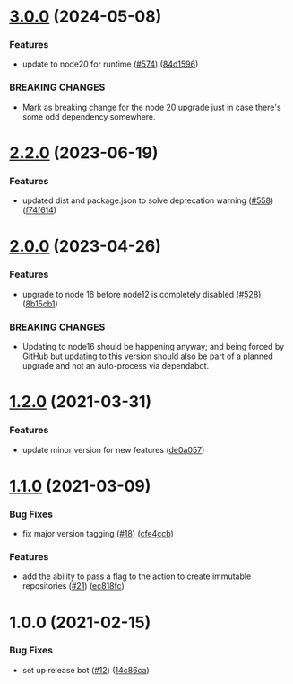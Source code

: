 # [3.0.0](https://github.com/HylandSoftware/trebuchet-action/compare/v2.2.0...v3.0.0) (2024-05-08)


### Features

* update to node20 for runtime ([#574](https://github.com/HylandSoftware/trebuchet-action/issues/574)) ([84d1596](https://github.com/HylandSoftware/trebuchet-action/commit/84d1596e08fdc64ee99e20400aa711ae93410fbb))


### BREAKING CHANGES

* Mark as breaking change for the
node 20 upgrade just in case there's some odd dependency somewhere.

# [2.2.0](https://github.com/HylandSoftware/trebuchet-action/compare/v2.1.0...v2.2.0) (2023-06-19)


### Features

* updated dist and package.json to solve deprecation warning ([#558](https://github.com/HylandSoftware/trebuchet-action/issues/558)) ([f74f614](https://github.com/HylandSoftware/trebuchet-action/commit/f74f6149c56aa96c07f36c3531961dd1dc7401f5))

# [2.0.0](https://github.com/HylandSoftware/trebuchet-action/compare/v1.2.0...v2.0.0) (2023-04-26)


### Features

* upgrade to node 16 before node12 is completely disabled ([#528](https://github.com/HylandSoftware/trebuchet-action/issues/528)) ([8b15cb1](https://github.com/HylandSoftware/trebuchet-action/commit/8b15cb11a3e5f23c90977f7217cdaf99bb9b9b92))


### BREAKING CHANGES

* Updating to node16 should be happening anyway; and
being forced by GitHub but updating to this version should also be
part of a planned upgrade and not an auto-process via dependabot.

# [1.2.0](https://github.com/HylandSoftware/trebuchet-action/compare/v1.1.0...v1.2.0) (2021-03-31)


### Features

* update minor version for new features ([de0a057](https://github.com/HylandSoftware/trebuchet-action/commit/de0a05766a2ca7a0e4c149f5d2d6df4091d12227))

# [1.1.0](https://github.com/HylandSoftware/trebuchet-action/compare/v1.0.0...v1.1.0) (2021-03-09)


### Bug Fixes

* fix major version tagging ([#18](https://github.com/HylandSoftware/trebuchet-action/issues/18)) ([cfe4ccb](https://github.com/HylandSoftware/trebuchet-action/commit/cfe4ccb9537942f0e02b1556af950b72c38b31b8))


### Features

* add the ability to pass a flag to the action to create immutable repositories ([#21](https://github.com/HylandSoftware/trebuchet-action/issues/21)) ([ec818fc](https://github.com/HylandSoftware/trebuchet-action/commit/ec818fc831ae0fcf56c0da508cabb56bcfcc92d2))

# 1.0.0 (2021-02-15)


### Bug Fixes

* set up release bot ([#12](https://github.com/HylandSoftware/trebuchet-action/issues/12)) ([14c86ca](https://github.com/HylandSoftware/trebuchet-action/commit/14c86cafeebd2bd38f28e99a8076f18bb8819658))
